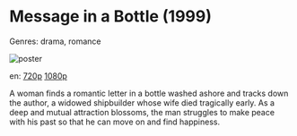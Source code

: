 # Message in a Bottle (1999)

Genres: drama, romance

![poster](http://image.tmdb.org/t/p/w500/ulUjszY6YJFsDUd0E3WolJg6sOp.jpg)

en:
  [720p](magnet:?xt=urn:btih:43E161A33E0636B712B734A5A166E254A8DFC297&tr=udp://glotorrents.pw:6969/announce&tr=udp://tracker.opentrackr.org:1337/announce&tr=udp://torrent.gresille.org:80/announce&tr=udp://tracker.openbittorrent.com:80&tr=udp://tracker.coppersurfer.tk:6969&tr=udp://tracker.leechers-paradise.org:6969&tr=udp://p4p.arenabg.ch:1337&tr=udp://tracker.internetwarriors.net:1337)
  [1080p](magnet:?xt=urn:btih:53B14DDBD38723691574777BABE2EF6351906C0A&tr=udp://glotorrents.pw:6969/announce&tr=udp://tracker.opentrackr.org:1337/announce&tr=udp://torrent.gresille.org:80/announce&tr=udp://tracker.openbittorrent.com:80&tr=udp://tracker.coppersurfer.tk:6969&tr=udp://tracker.leechers-paradise.org:6969&tr=udp://p4p.arenabg.ch:1337&tr=udp://tracker.internetwarriors.net:1337)
  


A woman finds a romantic letter in a bottle washed ashore and tracks down the author, a widowed shipbuilder whose wife died tragically early. As a deep and mutual attraction blossoms, the man struggles to make peace with his past so that he can move on and find happiness.